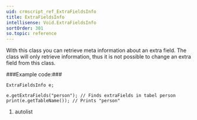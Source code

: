 ```yaml
---
uid: crmscript_ref_ExtraFieldsInfo
title: ExtraFieldsInfo
intellisense: Void.ExtraFieldsInfo
sortOrder: 301
so.topic: reference
---
```


With this class you can retrieve meta information about an extra field. The
class will only retrieve information, thus it is not possible to change an
extra field from this class.



###Example code:###


    ExtraFieldsInfo e;
    
    e.getExtraFields("person"); // Finds extraFields in tabel person
    print(e.getTableName()); // Prints "person"




1. autolist

